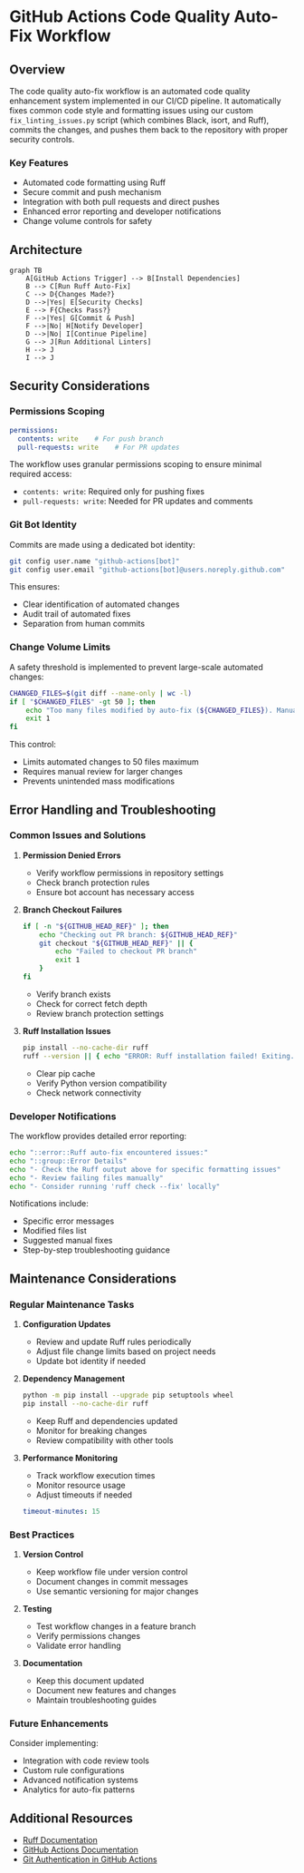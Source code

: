 # GitHub Actions Code Quality Auto-Fix Workflow

## Overview

The code quality auto-fix workflow is an automated code quality enhancement system implemented in our CI/CD pipeline. It automatically fixes common code style and formatting issues using our custom `fix_linting_issues.py` script (which combines Black, isort, and Ruff), commits the changes, and pushes them back to the repository with proper security controls.

### Key Features

- Automated code formatting using Ruff
- Secure commit and push mechanism
- Integration with both pull requests and direct pushes
- Enhanced error reporting and developer notifications
- Change volume controls for safety

## Architecture

```mermaid
graph TB
    A[GitHub Actions Trigger] --> B[Install Dependencies]
    B --> C[Run Ruff Auto-Fix]
    C --> D{Changes Made?}
    D -->|Yes| E[Security Checks]
    E --> F{Checks Pass?}
    F -->|Yes| G[Commit & Push]
    F -->|No| H[Notify Developer]
    D -->|No| I[Continue Pipeline]
    G --> J[Run Additional Linters]
    H --> J
    I --> J
```

## Security Considerations

### Permissions Scoping

```yaml
permissions:
  contents: write    # For push branch
  pull-requests: write    # For PR updates
```

The workflow uses granular permissions scoping to ensure minimal required access:
- `contents: write`: Required only for pushing fixes
- `pull-requests: write`: Needed for PR updates and comments

### Git Bot Identity

Commits are made using a dedicated bot identity:
```bash
git config user.name "github-actions[bot]"
git config user.email "github-actions[bot]@users.noreply.github.com"
```

This ensures:
- Clear identification of automated changes
- Audit trail of automated fixes
- Separation from human commits

### Change Volume Limits

A safety threshold is implemented to prevent large-scale automated changes:
```bash
CHANGED_FILES=$(git diff --name-only | wc -l)
if [ "$CHANGED_FILES" -gt 50 ]; then
    echo "Too many files modified by auto-fix (${CHANGED_FILES}). Manual review needed."
    exit 1
fi
```

This control:
- Limits automated changes to 50 files maximum
- Requires manual review for larger changes
- Prevents unintended mass modifications

## Error Handling and Troubleshooting

### Common Issues and Solutions

1. **Permission Denied Errors**
   - Verify workflow permissions in repository settings
   - Check branch protection rules
   - Ensure bot account has necessary access

2. **Branch Checkout Failures**
   ```bash
   if [ -n "${GITHUB_HEAD_REF}" ]; then
       echo "Checking out PR branch: ${GITHUB_HEAD_REF}"
       git checkout "${GITHUB_HEAD_REF}" || {
           echo "Failed to checkout PR branch"
           exit 1
       }
   fi
   ```
   - Verify branch exists
   - Check for correct fetch depth
   - Review branch protection settings

3. **Ruff Installation Issues**
   ```bash
   pip install --no-cache-dir ruff
   ruff --version || { echo "ERROR: Ruff installation failed! Exiting..."; exit 1; }
   ```
   - Clear pip cache
   - Verify Python version compatibility
   - Check network connectivity

### Developer Notifications

The workflow provides detailed error reporting:
```bash
echo "::error::Ruff auto-fix encountered issues:"
echo "::group::Error Details"
echo "- Check the Ruff output above for specific formatting issues"
echo "- Review failing files manually"
echo "- Consider running 'ruff check --fix' locally"
```

Notifications include:
- Specific error messages
- Modified files list
- Suggested manual fixes
- Step-by-step troubleshooting guidance

## Maintenance Considerations

### Regular Maintenance Tasks

1. **Configuration Updates**
   - Review and update Ruff rules periodically
   - Adjust file change limits based on project needs
   - Update bot identity if needed

2. **Dependency Management**
   ```bash
   python -m pip install --upgrade pip setuptools wheel
   pip install --no-cache-dir ruff
   ```
   - Keep Ruff and dependencies updated
   - Monitor for breaking changes
   - Review compatibility with other tools

3. **Performance Monitoring**
   - Track workflow execution times
   - Monitor resource usage
   - Adjust timeouts if needed
   ```yaml
   timeout-minutes: 15
   ```

### Best Practices

1. **Version Control**
   - Keep workflow file under version control
   - Document changes in commit messages
   - Use semantic versioning for major changes

2. **Testing**
   - Test workflow changes in a feature branch
   - Verify permissions changes
   - Validate error handling

3. **Documentation**
   - Keep this document updated
   - Document new features and changes
   - Maintain troubleshooting guides

### Future Enhancements

Consider implementing:
- Integration with code review tools
- Custom rule configurations
- Advanced notification systems
- Analytics for auto-fix patterns

## Additional Resources

- [Ruff Documentation](https://github.com/astral-sh/ruff)
- [GitHub Actions Documentation](https://docs.github.com/en/actions)
- [Git Authentication in GitHub Actions](https://docs.github.com/en/actions/security-guides/automatic-token-authentication)
